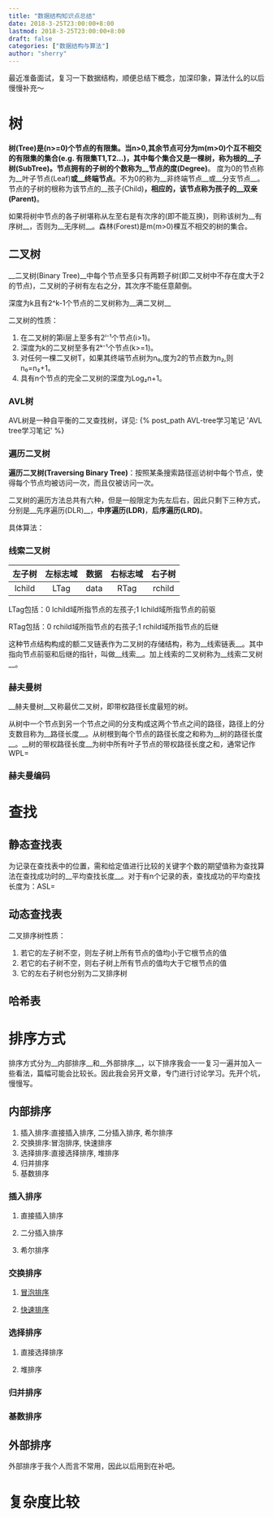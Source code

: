 ```yaml
---
title: "数据结构知识点总结"
date: 2018-3-25T23:00:00+8:00
lastmod: 2018-3-25T23:00:00+8:00
draft: false
categories: ["数据结构与算法"]
author: "sherry"
---
```

最近准备面试，复习一下数据结构，顺便总结下概念，加深印象，算法什么的以后慢慢补充～

# 树

__树(Tree)__是(n>=0)个节点的有限集。当n>0,其余节点可分为m(m>0)个互不相交的有限集的集合(e.g. 有限集T1,T2...)，其中每个集合又是一棵树，称为根的__子树(SubTree)__。节点拥有的子树的个数称为__节点的度(Degree)__。
度为0的节点称为__叶子节点(Leaf)__或__终端节点__。不为0的称为__非终端节点__或__分支节点__。节点的子树的根称为该节点的__孩子(Child)__，相应的，该节点称为孩子的__双亲(Parent)__。

<!--more-->

如果将树中节点的各子树堪称从左至右是有次序的(即不能互换)，则称该树为__有序树__，否则为__无序树__。森林(Forest)是m(m>0)棵互不相交的树的集合。

## 二叉树

__二叉树(Binary Tree)__中每个节点至多只有两颗子树(即二叉树中不存在度大于2的节点)，二叉树的子树有左右之分，其次序不能任意颠倒。

深度为k且有2^k-1个节点的二叉树称为__满二叉树__

二叉树的性质：

1. 在二叉树的第i层上至多有2ⁱ⁻¹个节点(i>1)。
2. 深度为k的二叉树至多有2ᵏ⁻¹个节点(k>=1)。
3. 对任何一棵二叉树T，如果其终端节点树为n₀,度为2的节点数为n₂,则n₀=n₂+1。
4. 具有n个节点的完全二叉树的深度为Log₂n+1。

### AVL树

AVL树是一种自平衡的二叉查找树，详见: {% post_path AVL-tree学习笔记 'AVL tree学习笔记' %}

### 遍历二叉树

__遍历二叉树(Traversing Binary Tree)__：按照某条搜索路径巡访树中每个节点，使得每个节点均被访问一次，而且仅被访问一次。

二叉树的遍历方法总共有六种，但是一般限定为先左后右，因此只剩下三种方式，分别是__先序遍历(DLR)__，__中序遍历(LDR)__，__后序遍历(LRD)__。

具体算法：

### 线索二叉树

| 左子树 | 左标志域 | 数据 | 右标志域 | 右子树 |
| :---: | :---: | :---: | :---: | :---: |
| lchild | LTag | data | RTag | rchild |

LTag包括：0 lchild域所指节点的左孩子;1 lchild域所指节点的前驱

RTag包括：0 rchild域所指节点的右孩子;1 rchild域所指节点的后继

这种节点结构构成的额二叉链表作为二叉树的存储结构，称为__线索链表__。其中指向节点前驱和后继的指针，叫做__线索__。加上线索的二叉树称为__线索二叉树__。

### 赫夫曼树

__赫夫曼树__又称最优二叉树，即带权路径长度最短的树。

从树中一个节点到另一个节点之间的分支构成这两个节点之间的路径，路径上的分支数目称为__路径长度__。从树根到每个节点的路径长度之和称为__树的路径长度__。__树的带权路径长度__为树中所有叶子节点的带权路径长度之和，通常记作WPL=

### 赫夫曼编码

# 查找

## 静态查找表

为记录在查找表中的位置，需和给定值进行比较的关键字个数的期望值称为查找算法在查找成功时的__平均查找长度__。对于有n个记录的表，查找成功的平均查找长度为：ASL=

## 动态查找表

二叉排序树性质：

1. 若它的左子树不空，则左子树上所有节点的值均小于它根节点的值
2. 若它的右子树不空，则右子树上所有节点的值均大于它根节点的值
3. 它的左右子树也分别为二叉排序树

## 哈希表

# 排序方式

排序方式分为__内部排序__和__外部排序__，以下排序我会一一复习一遍并加入一些看法，篇幅可能会比较长。因此我会另开文章，专门进行讨论学习。先开个坑，慢慢写。

## 内部排序

1. 插入排序:直接插入排序, 二分插入排序, 希尔排序
2. 交换排序:冒泡排序, 快速排序
3. 选择排序:直接选择排序, 堆排序
4. 归并排序
5. 基数排序

### 插入排序

1. 直接插入排序

2. 二分插入排序

3. 希尔排序

### 交换排序

1. [冒泡排序](https://en.wikipedia.org/wiki/Bubble_sort)

2. [快速排序](https://en.wikipedia.org/wiki/Quicksort)

### 选择排序

1. 直接选择排序

2. 堆排序

### 归并排序

### 基数排序

## 外部排序

外部排序于我个人而言不常用，因此以后用到在补吧。

# 复杂度比较